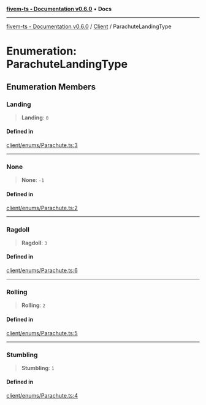 [**fivem-ts - Documentation v0.6.0**](../../../README.md) • **Docs**

***

[fivem-ts - Documentation v0.6.0](../../../README.md) / [Client](../README.md) / ParachuteLandingType

# Enumeration: ParachuteLandingType

## Enumeration Members

### Landing

> **Landing**: `0`

#### Defined in

[client/enums/Parachute.ts:3](https://github.com/Purpose-Dev/fivem-ts/blob/main/src/client/enums/Parachute.ts#L3)

***

### None

> **None**: `-1`

#### Defined in

[client/enums/Parachute.ts:2](https://github.com/Purpose-Dev/fivem-ts/blob/main/src/client/enums/Parachute.ts#L2)

***

### Ragdoll

> **Ragdoll**: `3`

#### Defined in

[client/enums/Parachute.ts:6](https://github.com/Purpose-Dev/fivem-ts/blob/main/src/client/enums/Parachute.ts#L6)

***

### Rolling

> **Rolling**: `2`

#### Defined in

[client/enums/Parachute.ts:5](https://github.com/Purpose-Dev/fivem-ts/blob/main/src/client/enums/Parachute.ts#L5)

***

### Stumbling

> **Stumbling**: `1`

#### Defined in

[client/enums/Parachute.ts:4](https://github.com/Purpose-Dev/fivem-ts/blob/main/src/client/enums/Parachute.ts#L4)
